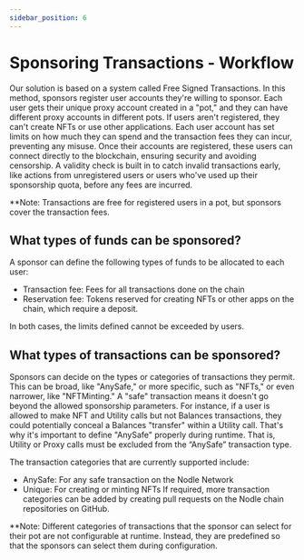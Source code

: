 ```yaml
---
sidebar_position: 6
---
```


# Sponsoring Transactions - Workflow
Our solution is based on a system called Free Signed Transactions. In this method, sponsors register user accounts they're willing to sponsor.
Each user gets their unique proxy account created in a "pot," and they can have different proxy accounts in different pots. 
If users aren't registered, they can't create NFTs or use other applications. Each user account has set limits on how much they can spend and the transaction fees they can incur, preventing any misuse.
Once their accounts are registered, these users can connect directly to the blockchain, ensuring security and avoiding censorship. 
A validity check is built in to catch invalid transactions early, like actions from unregistered users or users who've used up their sponsorship quota, before any fees are incurred.

**Note: Transactions are free for registered users in a pot, but sponsors cover the transaction fees.
 
## What types of funds can be sponsored?
A sponsor can define the following types of funds to be allocated to each user:
- Transaction fee: Fees for all transactions done on the chain
- Reservation fee: Tokens reserved for creating NFTs or other apps on the chain, which require a deposit. 

In both cases, the limits defined cannot be exceeded by users. 

## What types of transactions can be sponsored?
Sponsors can decide on the types or categories of transactions they permit. This can be broad, like "AnySafe," or more specific, such as "NFTs," or even narrower, like "NFTMinting." A "safe" transaction means it doesn't go beyond the allowed sponsorship parameters.
For instance, if a user is allowed to make NFT and Utility calls but not Balances transactions, they could potentially conceal a Balances "transfer" within a Utility call. 
That's why it's important to define "AnySafe" properly during runtime. That is, Utility or Proxy calls must be excluded from the “AnySafe” transaction type. 

The transaction categories that are currently supported include:
- AnySafe: For any safe transaction on the Nodle Network
- Unique: For creating or minting NFTs
If required, more transaction categories can be added by creating pull requests on the Nodle chain repositories on GitHub.  

**Note: Different categories of  transactions that the sponsor can select for their pot are not configurable at runtime. Instead, they are predefined so that the sponsors can select them during configuration. 
